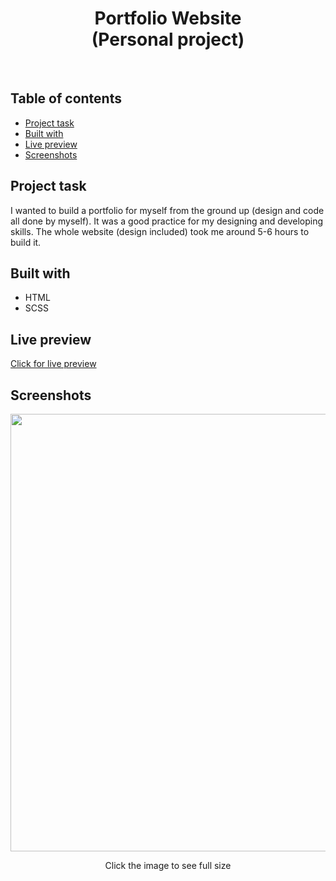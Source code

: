 <h1 align="center">
  Portfolio Website
  <br>
  (Personal project)
</h1>
<br>


## Table of contents
- [Project task](#project-task)
- [Built with](#built-with)
- [Live preview](#live-preview)
- [Screenshots](#screenshots)


## Project task
I wanted to build a portfolio for myself from the ground up (design and code all done by myself). It was a good practice for my designing and developing skills. The whole website (design included) took me around 5-6 hours to build it.

## Built with
- HTML
- SCSS

## Live preview
[Click for live preview]()

## Screenshots
<p align="center">
<img width="700" src="https://user-images.githubusercontent.com/25035576/153863283-85de123d-fe9a-4281-8857-75e82e66d180.png">
  
  <p align="center">Click the image to see full size</p>

</p>
